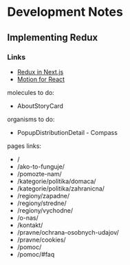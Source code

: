 # Development Notes

## Implementing Redux

### Links

- [Redux in Next.js](https://redux.js.org/usage/nextjs)
- [Motion for React](https://motion.dev/docs/react)

molecules to do:

- AboutStoryCard

organisms to do:

- PopupDistributionDetail - Compass

<!-- TODO: IMPLEMENT NavBar on main Page, create all static pages -->

pages links:

- /
- /ako-to-funguje/
- /pomozte-nam/
- /kategorie/politika/domaca/
- /kategorie/politika/zahranicna/
- /regiony/zapadne/
- /regiony/stredne/
- /regiony/vychodne/
- /o-nas/
- /kontakt/
- /pravne/ochrana-osobnych-udajov/
- /pravne/cookies/
- /pomoc/
- /pomoc/#faq
